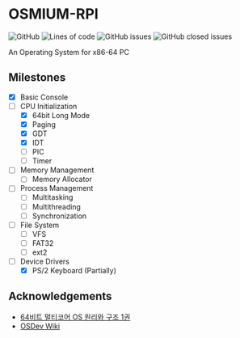 # OSMIUM-RPI

![GitHub](https://img.shields.io/github/license/sangwon090/osmium?style=flat-square)
![Lines of code](https://img.shields.io/tokei/lines/github/sangwon090/osmium?style=flat-square)
![GitHub issues](https://img.shields.io/github/issues/sangwon090/osmium?style=flat-square)
![GitHub closed issues](https://img.shields.io/github/issues-closed/sangwon090/osmium?style=flat-square)

An Operating System for x86-64 PC

## Milestones

- [x] Basic Console
- [ ] CPU Initialization
  - [x] 64bit Long Mode
  - [x] Paging
  - [x] GDT
  - [x] IDT
  - [ ] PIC
  - [ ] Timer
- [ ] Memory Management
  - [ ] Memory Allocator
- [ ] Process Management
  - [ ] Multitasking
  - [ ] Multithreading
  - [ ] Synchronization
- [ ] File System
  - [ ] VFS
  - [ ] FAT32
  - [ ] ext2
- [ ] Device Drivers
  - [x] PS/2 Keyboard (Partially)

## Acknowledgements
- [64비트 멀티코어 OS 원리와 구조 1권](https://www.hanbit.co.kr/store/books/look.php?p_code=B3548683222)
- [OSDev Wiki](https://wiki.osdev.org/Expanded_Main_Page)